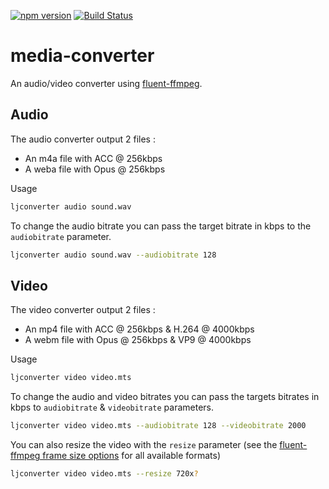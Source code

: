 [![npm version](https://badge.fury.io/js/@lesjoursfr%2Fmedia-converter.svg)](https://badge.fury.io/js/@lesjoursfr%2Fmedia-converter)
[![Build Status](https://travis-ci.org/lesjoursfr/media-converter.svg?branch=stable)](https://travis-ci.org/lesjoursfr/media-converter)

media-converter
================

An audio/video converter using [fluent-ffmpeg](https://www.npmjs.com/package/fluent-ffmpeg).

## Audio

The audio converter output 2 files :
 - An m4a file with ACC @ 256kbps
 - A weba file with Opus @ 256kbps

Usage

```bash
ljconverter audio sound.wav
```

To change the audio bitrate you can pass the target bitrate in kbps to the `audiobitrate` parameter.

```bash
ljconverter audio sound.wav --audiobitrate 128
```

## Video

The video converter output 2 files :
 - An mp4 file with ACC @ 256kbps & H.264 @ 4000kbps
 - A webm file with Opus @ 256kbps & VP9 @ 4000kbps

Usage

```bash
ljconverter video video.mts
```

To change the audio and video bitrates you can pass the targets bitrates in kbps to `audiobitrate` & `videobitrate` parameters.

```bash
ljconverter video video.mts --audiobitrate 128 --videobitrate 2000
```

You can also resize the video with the `resize` parameter (see the [fluent-ffmpeg frame size options](https://github.com/fluent-ffmpeg/node-fluent-ffmpeg#sizesize-set-output-frame-size) for all available formats)

```bash
ljconverter video video.mts --resize 720x?
```